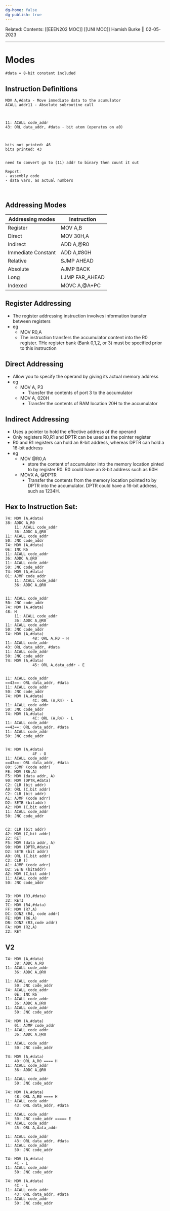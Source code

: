 ```yaml
---
dg-home: false
dg-publish: true
---
```

Related: 
Contents: [[EEEN202 MOC]]
[[UNI MOC]]
Hamish Burke || 02-05-2023
***

# Modes

```
#data = 8-bit constant included
```

## Instruction Definitions

```
MOV A,#data - Move immediate data to the acumulator
ACALL addr11 - Absolute subroutine call



11: ACALL code_addr
43: ORL data_addr, #data - bit atom (operates on a0)



bits not printed: 46
bits printed: 43


need to convert go to (11) addr to binary then count it out

Report:
- assembly code
- data vars, as actual numbers



```

## Addressing Modes

| Addressing modes   | Instruction    |
| ------------------ | -------------- |
| Register           | MOV A,B        |
| Direct             | MOV 30H,A      |
| Indirect           | ADD A,@R0      |
| Immediate Constant | ADD A,#80H     |
| Relative           | SJMP AHEAD     |
| Absolute           | AJMP BACK      |
| Long               | LJMP FAR_AHEAD |
| Indexed            | MOVC A,@A+PC   |

## Register Addressing

- The register addressing instruction involves information transfer between registers
- eg
	- MOV R0,A
	- The instruction transfers the accumulator content into the R0 register. THe register bank (Bank 0,1,2, or 3) must be specified prior to this instruction

## Direct Addressing

- Allow you to specify the operand by giving its actual memory address
- eg
	- MOV A, P3
		- Transfer the contents of port 3 to the accumulator
	- MOV A, 020H
		- Transfer the contents of RAM location 20H to the accumulator

## Indirect Addressing

- Uses a pointer to hold the effective address of the operand
- Only registers R0,R1 and DPTR can be used as the pointer register
- R0 and R1 registers can hold an 8-bit address, whereas DPTR can hold a 16-bit address
- eg
	- MOV @R0,A
		- store the content of accumulator into the memory location pinted to by register R0. R0 could have an 8-bit address such as 60H
	- MOVX A, @DPTR
		- Transfer the contents from the memory location pointed to by DPTR into the accumulator. DPTR could have a 16-bit address, such as 1234H.

## Hex to Instruction Set:

```
74: MOV (A,#data)
38: ADDC A,R0
	11: ACALL code_addr
	36: ADDC A,@R0
11: ACALL code_addr
50: JNC code_addr
74: MOV (A,#data)
0E: INC R6
11: ACALL code_addr
36: ADDC A,@R0
11: ACALL code_addr
50: JNC code_addr
74: MOV (A,#data)
01: AJMP code_addr
	11: ACALL code_addr
	36: ADDC A,@R0


11: ACALL code_addr
50: JNC code_addr
74: MOV (A,#data)
48: H
	11: ACALL code_addr
	36: ADDC A,@R0
11: ACALL code_addr
50: JNC code_addr
74: MOV (A,#data)
			48: ORL A,R0 - H
11: ACALL code_addr
43: ORL data_addr, #data
11: ACALL code_addr
50: JNC code_addr
74: MOV (A,#data)
			45: ORL A,data_addr - E


11: ACALL code_addr
==43==: ORL data_addr, #data
11: ACALL code_addr
50: JNC code_addr
74: MOV (A,#data)
			4C: ORL (A,R4) - L
11: ACALL code_addr
50: JNC code_addr
74: MOV (A,#data)
			4C: ORL (A,R4) - L
11: ACALL code_addr
==43==: ORL data_addr, #data
11: ACALL code_addr
50: JNC code_addr


74: MOV (A,#data)
			4F - O
11: ACALL code_addr
==43==: ORL data_addr, #data
80: SJMP (code addr)
FE: MOV (R6,A)
F5: MOV (data addr, A)
90: MOV (DPTR,#data)
C2: CLR (bit addr)
A0: ORL (C,bit addr)
C2: CLR (bit addr)
A1: AJMP (code adrr)
D2: SETB (bitaddr)
A2: MOV (C,bit addr)
11: ACALL code_addr
50: JNC code_addr


C2: CLR (bit addr)
A2: MOV (C,bit addr)
22: RET
F5: MOV (data addr, A)
90: MOV (DPTR,#data)
D2: SETB (bit addr)
A0: ORL (C,bit addr)
C2: CLR ()
A1: AJMP (code adrr)
D2: SETB (bitaddr)
A2: MOV (C,bit addr)
11: ACALL code_addr
50: JNC code_addr


7B: MOV (R3,#data)
32: RETI
7C: MOV (R4,#data)
FF: MOV (R7,A)
DC: DJNZ (R4, code addr)
FE: MOV (R6,A)
DB: DJNZ (R3,code addr)
FA: MOV (R2,A)
22: RET

```

## V2

```
74: MOV (A,#data)
	38: ADDC A,R0
11: ACALL code_addr
	36: ADDC A,@R0

11: ACALL code_addr
	50: JNC code_addr
74: ACALL code_addr
	0E: INC R6
11: ACALL code_addr
	36: ADDC A,@R0
11: ACALL code_addr
	50: JNC code_addr
	
74: MOV (A,#data)
	01: AJMP code_addr
11: ACALL code_addr
	36: ADDC A,@R0

11: ACALL code_addr
	50: JNC code_addr

74: MOV (A,#data)
	48: ORL A,R0 ==== H
11: ACALL code_addr
	36: ADDC A,@R0

11: ACALL code_addr
	50: JNC code_addr
	
74: MOV (A,#data)
	48: ORL A,R0 ==== H
11: ACALL code_addr
	43: ORL data_addr, #data
	
11: ACALL code_addr
	50: JNC code_addr ===== E
74: ACALL code_addr
	45: ORL A,data_addr

11: ACALL code_addr
	43: ORL data_addr, #data
11: ACALL code_addr
	50: JNC code_addr
	
74: MOV (A,#data)
	4C - L
11: ACALL code_addr
	50: JNC code_addr
	
74: MOV (A,#data)
	4C - L
11: ACALL code_addr
	43: ORL data_addr, #data
11: ACALL code_addr
	50: JNC code_addr

```